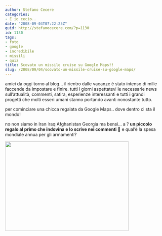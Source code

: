 ```yaml
---
author: Stefano Cecere
categories:
- E io cecio..
date: "2008-09-04T07:22:25Z"
guid: http://stefanocecere.com/?p=1130
id: 1130
tags:
- foto
- google
- incredibile
- missili
- quiz
title: Scovato un missile cruise su Google Maps!!
slug: /2008/09/04/scovato-un-missile-cruise-su-google-maps/
---
```


amici da oggi torno al blog&#8230; il rientro dalle vacanze è stato intenso di mille faccende da impostare e finire. tutti i giorni aspettatevi le necessarie news sull&#8217;attualità, commenti, satira, esperienze interessanti e tutti i grandi progetti che molti esseri umani stanno portando avanti nonostante tutto.

per cominciare una chicca regalata da Google Maps.. dove dentro ci sta il mondo!

no non siamo in Iran Iraq Afghanistan Georgia ma bensì&#8230; a ? **un piccolo regalo al primo che indovina e lo scrive nei commenti** 🙂 e qual&#8217;è la spesa mondiale annua per gli armamenti?

[<img class="aligncenter size-full wp-image-1131" title="missile_cruise_su_google_maps" src="http://stefanocecere.com/wp-content/uploads/sites/3/2008/09/missile_cruise_su_google_maps.jpg" alt="" width="400" height="288" srcset="http://stefanocecere.com/wp-content/uploads/sites/3/2008/09/missile_cruise_su_google_maps.jpg 400w, http://stefanocecere.com/wp-content/uploads/sites/3/2008/09/missile_cruise_su_google_maps-300x216.jpg 300w" sizes="(max-width: 400px) 100vw, 400px" />](http://www.google.com/maps?t=k&om=1&ie=UTF8&ll=38.226533,-112.298931&spn=0.002739,0.005955&z=18)